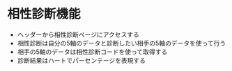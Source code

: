 # 相性診断機能

- ヘッダーから相性診断ページにアクセスする
- 相性診断は自分の5軸のデータと診断したい相手の5軸のデータを使って行う
- 相手の5軸のデータは相性診断コードを使って取得する
- 診断結果はハートでパーセンテージを表現する